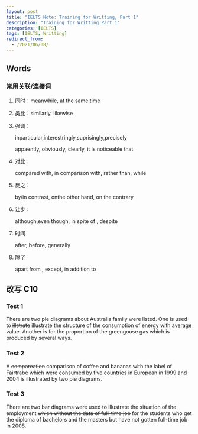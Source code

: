 ```yaml
---
layout: post
title: "IELTS Note: Training for Writting, Part 1"
description: "Training for Writting Part 1"
categories: [IELTS]
tags: [IELTS, Writting]
redirect_from:
  - /2021/06/08/
---
```


## Words
### 常用关联/连接词
1. 同时：meanwhile, at the same time
2. 类比：similarly, likewise
3. 强调：
   
   inparticular,interestringly,suprisingly,precisely

   appaently, obviously, clearly, it is noticeable that

4. 对比：
   
   compared with, in comparison with, rather than, while

5. 反之：
    
    by/in contrast, onthe other hand, on the contrary

6. 让步：
   
   although,even though, in spite of , despite

7. 时间
   
   after, before, generally

8. 除了
   
   apart from , except, in addition to

## 改写 C10

### Test 1
There are two pie diagrams about Australia family were listed. One is used to ~~illstrate~~ illustrate the structure of the consumption of energy with average value. Another is for the proportion of the greengouse gas which is produced by several ways.
### Test 2
A ~~compareation~~ comparison of coffee and bananas with the label of Fairtrabe which were consumed by five countries in European in 1999 and 2004 is illustrated by two pie diagrams. 
### Test 3
There are two bar diagrams were used to illustrate the situation of the employment ~~which without the data of full-time job~~ for the students who get the diploma of bachelors and the masters but have not gotten full-time job in 2008.
